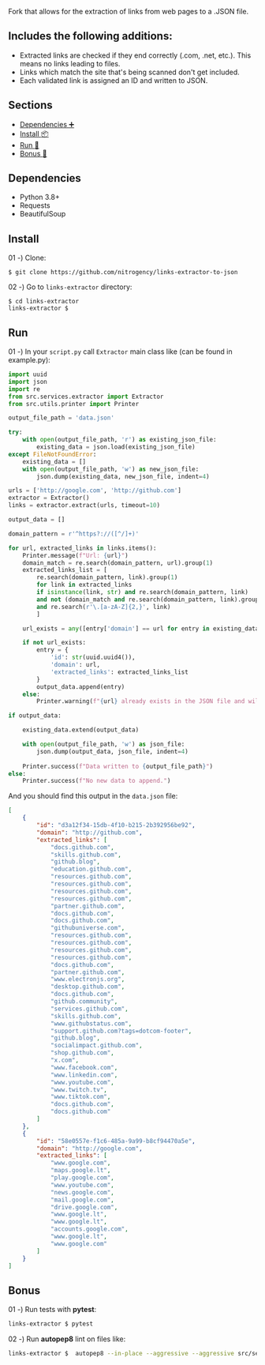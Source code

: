 Fork that allows for the extraction of links from web pages to a .JSON file. 

## Includes the following additions:
- Extracted links are checked if they end correctly (.com, .net, etc.). This means no links leading to files.
- Links which match the site that's being scanned don't get included.
- Each validated link is assigned an ID and written to JSON.

## Sections

- [Dependencies :heavy_plus_sign:](#dependencies)
- [Install :package:](#install)
- [Run :runner:](#run)
- [Bonus :medal_sports:](#bonus)

## Dependencies
- Python 3.8+
- Requests
- BeautifulSoup

## Install

01 -) Clone:
```shell
$ git clone https://github.com/nitrogency/links-extractor-to-json
```

02 -) Go to `links-extractor` directory:
```shell
$ cd links-extractor
links-extractor $
```

## Run

01 -) In your `script.py` call `Extractor` main class like (can be found in example.py):
```python
import uuid
import json
import re
from src.services.extractor import Extractor
from src.utils.printer import Printer

output_file_path = 'data.json'

try:
    with open(output_file_path, 'r') as existing_json_file:
        existing_data = json.load(existing_json_file)
except FileNotFoundError:
    existing_data = []
    with open(output_file_path, 'w') as new_json_file:
        json.dump(existing_data, new_json_file, indent=4)

urls = ['http://google.com', 'http://github.com']
extractor = Extractor()
links = extractor.extract(urls, timeout=10)

output_data = []

domain_pattern = r'^https?://([^/]+)'

for url, extracted_links in links.items():
    Printer.message(f"Url: {url}")
    domain_match = re.search(domain_pattern, url).group(1)
    extracted_links_list = [
        re.search(domain_pattern, link).group(1) 
        for link in extracted_links 
        if isinstance(link, str) and re.search(domain_pattern, link) 
        and not (domain_match and re.search(domain_pattern, link).group(1) == domain_match) 
        and re.search(r'\.[a-zA-Z]{2,}', link)
        ]

    url_exists = any([entry['domain'] == url for entry in existing_data])

    if not url_exists:
        entry = {
            'id': str(uuid.uuid4()),
            'domain': url,
            'extracted_links': extracted_links_list
        }
        output_data.append(entry)
    else:
        Printer.warning(f"{url} already exists in the JSON file and will not be added.")

if output_data:

    existing_data.extend(output_data)

    with open(output_file_path, 'w') as json_file:
        json.dump(output_data, json_file, indent=4)
    
    Printer.success(f"Data written to {output_file_path}")
else:
    Printer.success(f"No new data to append.")

```

And you should find this output in the `data.json` file:
```json
[
    {
        "id": "d3a12f34-15db-4f10-b215-2b392956be92",
        "domain": "http://github.com",
        "extracted_links": [
            "docs.github.com",
            "skills.github.com",
            "github.blog",
            "education.github.com",
            "resources.github.com",
            "resources.github.com",
            "resources.github.com",
            "resources.github.com",
            "partner.github.com",
            "docs.github.com",
            "docs.github.com",
            "githubuniverse.com",
            "resources.github.com",
            "resources.github.com",
            "resources.github.com",
            "resources.github.com",
            "docs.github.com",
            "partner.github.com",
            "www.electronjs.org",
            "desktop.github.com",
            "docs.github.com",
            "github.community",
            "services.github.com",
            "skills.github.com",
            "www.githubstatus.com",
            "support.github.com?tags=dotcom-footer",
            "github.blog",
            "socialimpact.github.com",
            "shop.github.com",
            "x.com",
            "www.facebook.com",
            "www.linkedin.com",
            "www.youtube.com",
            "www.twitch.tv",
            "www.tiktok.com",
            "docs.github.com",
            "docs.github.com"
        ]
    },
    {
        "id": "58e0557e-f1c6-485a-9a99-b8cf94470a5e",
        "domain": "http://google.com",
        "extracted_links": [
            "www.google.com",
            "maps.google.lt",
            "play.google.com",
            "www.youtube.com",
            "news.google.com",
            "mail.google.com",
            "drive.google.com",
            "www.google.lt",
            "www.google.lt",
            "accounts.google.com",
            "www.google.lt",
            "www.google.com"
        ]
    }
]
```


## Bonus

01 -) Run tests with **pytest**:
```bash
links-extractor $ pytest
```

02 -) Run **autopep8** lint on files like:
```bash
links-extractor $  autopep8 --in-place --aggressive --aggressive src/services/extractor.py
```
